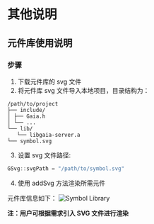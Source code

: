 # 其他说明

## 元件库使用说明

### 步骤

1. 下载元件库的 svg 文件
2. 将元件库 svg 文件导入本地项目，目录结构为：

```
/path/to/project
├── include/
│ ├── Gaia.h
│ └── ...
└── lib/
   └── libgaia-server.a
└── symbol.svg
```

3. 设置 svg 文件路径:

```cpp
GSvg::svgPath = "/path/to/symbol.svg"
```

4. 使用 addSvg 方法渲染所需元件

元件库信息如下：
![Symbol Library](../images/symbol-library.svg)

**注：用户可根据需求引入 SVG 文件进行渲染**
